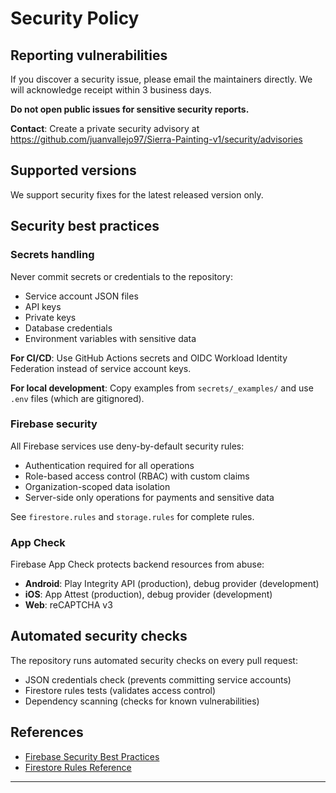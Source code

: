 # Security Policy

## Reporting vulnerabilities

If you discover a security issue, please email the maintainers directly. We will acknowledge
receipt within 3 business days.

**Do not open public issues for sensitive security reports.**

**Contact**: Create a private security advisory at
<https://github.com/juanvallejo97/Sierra-Painting-v1/security/advisories>

## Supported versions

We support security fixes for the latest released version only.

## Security best practices

### Secrets handling

Never commit secrets or credentials to the repository:

- Service account JSON files
- API keys
- Private keys
- Database credentials
- Environment variables with sensitive data

**For CI/CD**: Use GitHub Actions secrets and OIDC Workload Identity Federation instead of service
account keys.

**For local development**: Copy examples from `secrets/_examples/` and use `.env` files (which are
gitignored).

### Firebase security

All Firebase services use deny-by-default security rules:

- Authentication required for all operations
- Role-based access control (RBAC) with custom claims
- Organization-scoped data isolation
- Server-side only operations for payments and sensitive data

See `firestore.rules` and `storage.rules` for complete rules.

### App Check

Firebase App Check protects backend resources from abuse:

- **Android**: Play Integrity API (production), debug provider (development)
- **iOS**: App Attest (production), debug provider (development)
- **Web**: reCAPTCHA v3

## Automated security checks

The repository runs automated security checks on every pull request:

- JSON credentials check (prevents committing service accounts)
- Firestore rules tests (validates access control)
- Dependency scanning (checks for known vulnerabilities)

## References

- [Firebase Security Best Practices](https://firebase.google.com/docs/rules/best-practices)
- [Firestore Rules Reference](https://firebase.google.com/docs/firestore/security/rules-structure)

---
